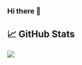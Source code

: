 ### Hi there 👋

<!--
**AktoFredy/AktoFredy** is a ✨ _special_ ✨ repository because its `README.md` (this file) appears on your GitHub profile.

Here are some ideas to get you started:

- 🔭 I’m currently working on ...
- 🌱 I’m currently learning ...
- 👯 I’m looking to collaborate on ...
- 🤔 I’m looking for help with ...
- 💬 Ask me about ...
- 📫 How to reach me: ...
- 😄 Pronouns: ...
- ⚡ Fun fact: ...

-->
## &#x1f4c8; GitHub Stats

<a href="https://github.com/AktoFredy/AktoFredy">
  <img align="center" src="https://github-readme-stats.vercel.app/api/top-langs/?username=AktoFredy=kotlin,html,tex&title_color=ffffff&text_color=c9cacc&icon_color=2bbc8a&bg_color=1d1f21&langs_count=3" />
</a>
